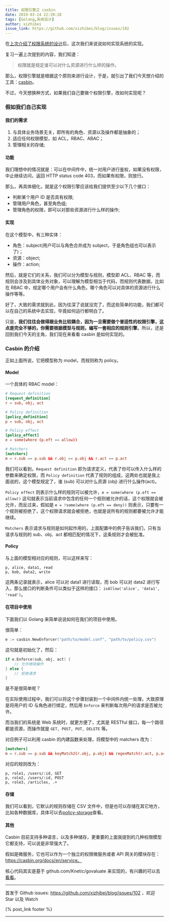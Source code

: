 ```yaml
---
title: 权限引擎之 casbin
date: 2019-03-24 22:39:28
tags: [Golang,系统设计]
author: xizhibei
issue_link: https://github.com/xizhibei/blog/issues/102
---
```

<!-- en_title: authorization-engine-casbin -->

在[上次介绍了权限系统的设计](https://github.com/xizhibei/blog/issues/101)后，这次我们来说说如何实现系统的实现。

复习一遍上次提到的内容，我们知道：

> 权限就是规定谁可以对什么资源进行什么样的操作。

那么，权限引擎就是根据这个原则来进行设计，于是，就引出了我们今天想介绍的工具：[casbin](https://github.com/casbin/casbin)。

不过，今天想换种方式，如果我们自己要做个权限引擎，改如何实现呢？

### 假如我们自己实现

#### 我们的需求

1.  与具体业务场景无关，即所有的角色、资源以及操作都是抽象的；
2.  适应任何权限模型，如 ACL，RBAC、ABAC；
3.  管理相关的存储;

#### 功能

我们理想中的情况就是：可以在中间件中，统一对用户进行鉴权，如果没有权限，中止继续访问，返回 HTTP status code 403，而如果有权限，则放行。

那么，再具体细化，就是这个权限引擎应该给我们提供至少以下几个接口：

-   判断某个用户 ID 是否具有权限;
-   管理用户角色，甚至角色组;
-   管理角色的权限，即可以对那些资源进行什么样的操作;

#### 实现

在这个模型中，有三种实体：

-   角色：subject(用户可以与角色合并成为 subject，于是角色组也可以表示了)；
-   资源：object;
-   操作：action;

然后，就是它们的关系，我们可以分为模型与规则，模型即 ACL、RBAC 等，而规则会涉及到具体业务对象，可以理解为模型相当于代码，而规则代表数据，比如在 RBAC 中，规定哪个用户会有什么角色，哪个角色可以对具体的资源进行什么操作等等。

好了，大致的需求就到此，因为往深了说就没完了，而这些简单的功能，我们都可以在自己的系统中去实现，毕竟如何运行都明白了。

只是，**我们往往会做得跟业务比较耦合，因为一旦需要做个普适性的权限引擎，这点是完全不够的，你需要根据模型与规则，编写一套相应的规则引擎**。所以，还是回到我们今天的主角，我们现在来看看 casbin 是如何实现的。

### Casbin 的介绍

正如上面所说，它把模型称为 model，而规则称为 policy。

#### Model

一个具体的 RBAC model：

```conf
# Request definition
[request_definition]
r = sub, obj, act

# Policy definition
[policy_definition]
p = sub, obj, act

# Policy effect
[policy_effect]
e = some(where (p.eft == allow))

# Matchers
[matchers]
m = r.sub == p.sub && r.obj == p.obj && r.act == p.act
```

我们可以看到，`Request definition` 即为请求定义，代表了你可以传入什么样的参数来确定权限，而 `Policy definition` 代表了规则的组成，这两处也就是我上面说的，这个模型规定了，谁 (sub) 可以对什么资源 (obj) 进行什么操作(act)。

`Policy effect` 则表示什么样的规则可以被允许，`e = some(where (p.eft == allow))` 这句就表示当前请求中包含的任何一个规则被允许的话，这个权限就会被允许，而反过来，假如是 `e = !some(where (p.eft == deny))` 则表示，只要有一个规则被拒绝了，这个权限请求就会被拒绝，也就是说所有的规则都要被允许才能继续。

`Matchers` 表示请求与规则是如何起作用的，上面配置中的例子告诉我们，只有当请求与规则的 sub、obj、act 都相匹配的情况下，这条规则才会被批准。

#### Policy

与上面的模型相对应的规则，可以这样来写：

```csv
p, alice, data1, read
p, bob, data2, write
```

这两条记录就表示，alice 可以对 data1 进行读取，而 bob 可以对 data2 进行写入，那么接口的判断条件可以类似于这样的接口： `isAllow('alice', 'data1', 'read')`。

#### 在项目中使用

下面我们以 Golang 来简单说说如何在我们的项目中使用。

很简单：

```go
e := casbin.NewEnforcer("path/to/model.conf", "path/to/policy.csv")
```

这句就是初始化了，然后：

```go
if e.Enforce(sub, obj, act) {
    // 允许继续操作
} else {
    // 拒绝请求
}
```

是不是很简单呢？

在实际使用过程中，我们可以将这个步骤封装到一个中间件内统一处理，大致原理是将用户的 ID 与角色进行绑定，然后用 `Enforce` 来判断每次用户的请求是否被允许。

而当我们的系统是 Web 系统时，就更方便了，尤其是 RESTful 接口，每一个路径都是资源，而操作就是 `GET, POST, PUT, DELETE` 等。

对应例子可以利用 casbin 的内建函数来处理，将模型中的 matchers 改为：

```conf
[matchers]
m = r.sub == p.sub && keyMatch2(r.obj, p.obj) && regexMatch(r.act, p.act)
```

对应的规则改为：

```csv
p, role1, /users/:id, GET
p, role2, /users/:id, POST
p, role3, /articles, .+
```

#### 存储

我们可以看到，它默认的规则存储在 CSV 文件中，但是也可以存储在其它地方，比如各种数据库，具体可以去[policy-storage](https://casbin.org/docs/en/policy-storage)查看。

#### 其他

Casbin 目前支持多种语言，以及多种储存，更重要的上面我提到的几种权限模型它都支持，可以说是非常强大了。

假如是微服务，它也可以作为一个独立的权限微服务或者 API 网关的模块存在：<https://casbin.org/docs/en/service。>

核心代码其实是基于 github.com/Knetic/govaluate 来实现的，有兴趣的可以去[看看](https://github.com/casbin/casbin/blob/master/enforcer.go)。


***
首发于 Github issues: https://github.com/xizhibei/blog/issues/102 ，欢迎 Star 以及 Watch

{% post_link footer %}
***